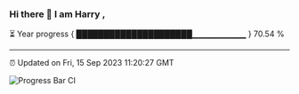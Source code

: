### Hi there 👋 I am Harry , 

⏳ Year progress { █████████████████████▁▁▁▁▁▁▁▁▁ } 70.54 %

---

⏰ Updated on Fri, 15 Sep 2023 11:20:27 GMT

![Progress Bar CI](https://github.com/duykhang68/duykhang68/workflows/Progress%20Bar%20CI/badge.svg)
